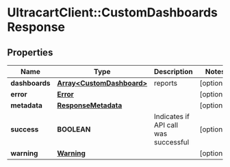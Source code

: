 # UltracartClient::CustomDashboardsResponse

## Properties
Name | Type | Description | Notes
------------ | ------------- | ------------- | -------------
**dashboards** | [**Array&lt;CustomDashboard&gt;**](CustomDashboard.md) | reports | [optional] 
**error** | [**Error**](Error.md) |  | [optional] 
**metadata** | [**ResponseMetadata**](ResponseMetadata.md) |  | [optional] 
**success** | **BOOLEAN** | Indicates if API call was successful | [optional] 
**warning** | [**Warning**](Warning.md) |  | [optional] 


